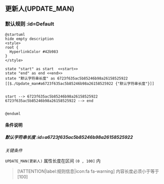## 更新人(UPDATE_MAN) <!-- {docsify-ignore-all} -->

   

### 默认规则 :id=Default

```plantuml
@startuml
hide empty description
<style>
root {
  HyperlinkColor #42b983
}
</style>

state "start" as start  <<start>>
state "end" as end <<end>>
state "默认字符串长度" as 6723f635ac5b85246b98a26158525922 [[$./Update_man#a6723f635ac5b85246b98a26158525922 {"默认字符串长度"}]]


start --> 6723f635ac5b85246b98a26158525922 
6723f635ac5b85246b98a26158525922 --> end 


@enduml
```

#### 条件说明

##### 默认字符串长度 :id=a6723f635ac5b85246b98a26158525922


*关键条件*


`UPDATE_MAN(更新人)` 属性长度在区间 `(0 , 100]` 内

> [!ATTENTION|label:规则信息|icon:fa fa-warning]
> 内容长度必须小于等于[100]







